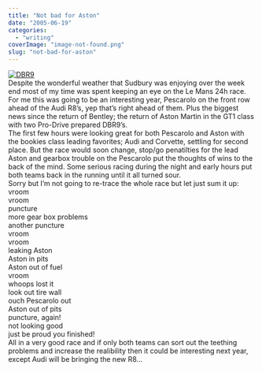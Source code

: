```yaml
---
title: "Not bad for Aston"
date: "2005-06-19"
categories: 
  - "writing"
coverImage: "image-not-found.png"
slug: "not-bad-for-aston"
---
```


[![DBR9](/images/20455164_87240408ad_m.jpg)](http://www.flickr.com/photos/funkylarma/20455164/ "DBR9")  
Despite the wonderful weather that Sudbury was enjoying over the week end most of my time was spent keeping an eye on the Le Mans 24h race.  
For me this was going to be an interesting year, Pescarolo on the front row ahead of the Audi R8’s, yep that’s right ahead of them. Plus the biggest news since the return of Bentley; the return of Aston Martin in the GT1 class with two Pro-Drive prepared DBR9’s.  
The first few hours were looking great for both Pescarolo and Aston with the bookies class leading favorites; Audi and Corvette, settling for second place. But the race would soon change, stop/go penatilties for the lead Aston and gearbox trouble on the Pescarolo put the thoughts of wins to the back of the mind. Some serious racing during the night and early hours put both teams back in the running until it all turned sour.  
Sorry but I’m not going to re-trace the whole race but let just sum it up:  
vroom  
vroom  
puncture  
more gear box problems  
another puncture  
vroom  
vroom  
leaking Aston  
Aston in pits  
Aston out of fuel  
vroom  
whoops lost it  
look out tire wall  
ouch Pescarolo out  
Aston out of pits  
puncture, again!  
not looking good  
just be proud you finished!  
All in a very good race and if only both teams can sort out the teething problems and increase the realibility then it could be interesting next year, except Audi will be bringing the new R8…
